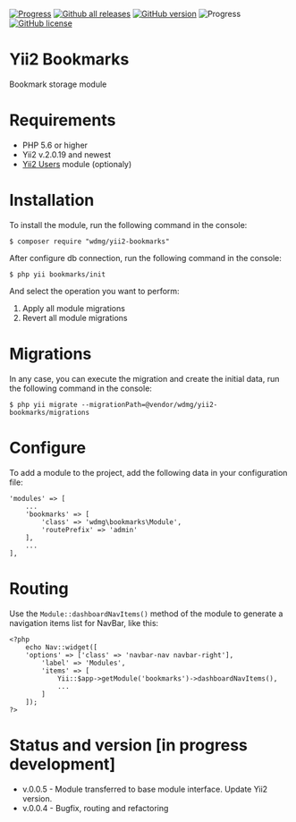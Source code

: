 [![Progress](https://img.shields.io/badge/required-Yii2_v2.0.13-blue.svg)](https://packagist.org/packages/yiisoft/yii2)
[![Github all releases](https://img.shields.io/github/downloads/wdmg/yii2-bookmarks/total.svg)](https://GitHub.com/wdmg/yii2-bookmarks/releases/)
[![GitHub version](https://badge.fury.io/gh/wdmg/yii2-bookmarks.svg)](https://github.com/wdmg/yii2-bookmarks)
![Progress](https://img.shields.io/badge/progress-in_development-red.svg)
[![GitHub license](https://img.shields.io/github/license/wdmg/yii2-bookmarks.svg)](https://github.com/wdmg/yii2-bookmarks/blob/master/LICENSE)

# Yii2 Bookmarks
Bookmark storage module

# Requirements 
* PHP 5.6 or higher
* Yii2 v.2.0.19 and newest
* [Yii2 Users](https://github.com/wdmg/yii2-users) module (optionaly)

# Installation
To install the module, run the following command in the console:

`$ composer require "wdmg/yii2-bookmarks"`

After configure db connection, run the following command in the console:

`$ php yii bookmarks/init`

And select the operation you want to perform:
  1) Apply all module migrations
  2) Revert all module migrations

# Migrations
In any case, you can execute the migration and create the initial data, run the following command in the console:

`$ php yii migrate --migrationPath=@vendor/wdmg/yii2-bookmarks/migrations`

# Configure
To add a module to the project, add the following data in your configuration file:

    'modules' => [
        ...
        'bookmarks' => [
            'class' => 'wdmg\bookmarks\Module',
            'routePrefix' => 'admin'
        ],
        ...
    ],

# Routing
Use the `Module::dashboardNavItems()` method of the module to generate a navigation items list for NavBar, like this:

    <?php
        echo Nav::widget([
        'options' => ['class' => 'navbar-nav navbar-right'],
            'label' => 'Modules',
            'items' => [
                Yii::$app->getModule('bookmarks')->dashboardNavItems(),
                ...
            ]
        ]);
    ?>

# Status and version [in progress development]
* v.0.0.5 - Module transferred to base module interface. Update Yii2 version.
* v.0.0.4 - Bugfix, routing and refactoring